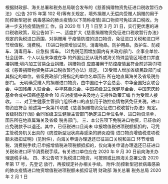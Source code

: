根据财政部、海关总署和税务总局联合发布的《慈善捐赠物资免征进口税收暂行办法》 (公告 2015 年第 102 号)等有关规定，境外捐赠人无偿向受赠人捐赠的用于防控新型冠状 病毒感染的肺炎疫情(以下简称疫情)进口物资可免征进口税收。为进一步支持疫情防控工 作，自 2020 年 1 月 1 日至 3 月 31 日，实行更优惠的进口税收政策，现公告如下:
一、适度扩大《慈善捐赠物资免征进口税收暂行办法》规定的免税进口范围，对捐赠用 于疫情防控的进口物资，免征进口关税和进口环节增值税、消费税。
(1)进口物资增加试剂，消毒物品，防护用品，救护车、防疫车、消毒用车、应急指 挥车。
(2)免税范围增加国内有关政府部门、企事业单位、社会团体、个人以及来华或在华 的外国公民从境外或海关特殊监管区域进口并直接捐赠;境内加工贸易企业捐赠。捐赠物资 应直接用于防控疫情且符合前述第(1)项或《慈善捐赠物资免征进口税收暂行办法》规定。
(3)受赠人增加省级民政部门或其指定的单位。省级民政部门将指定的单位名单函告 所在地直属海关及省级税务部门。
无明确受赠人的捐赠进口物资，由中国红十字会总会、中华全国妇女联合会、中国残疾 人联合会、中华慈善总会、中国初级卫生保健基金会、中国宋庆龄基金会或中国癌症基金会
 10
应对疫情中央及地方支持性政策汇编 作为受赠人接收。
二、对卫生健康主管部门组织进口的直接用于防控疫情物资免征关税。进口物资应符合 前述第一条第(1)项或《慈善捐赠物资免征进口税收暂行办法》规定。省级财政厅(局) 会同省级卫生健康主管部门确定进口单位名单、进口物资清单，函告所在地直属海关及省级 税务部门。
三、本公告项下免税进口物资，已征收的应免税款予以退还。其中，已征税进口且尚未 申报增值税进项税额抵扣的，可凭主管税务机关出具的《防控新型冠状病毒感染的肺炎疫情 进口物资增值税进项税额未抵扣证明》(见附件)，向海关申请办理退还已征进口关税和进口 环节增值税、消费税手续;已申报增值税进项税额抵扣的，仅向海关申请办理退还已征进口 关税和进口环节消费税手续。有关进口单位应在 2020 年 9 月 30 日前向海关办理退税手续。
四、本公告项下免税进口物资，可按照或比照海关总署公告 2020 年第 17 号，先登记 放行，再按规定补办相关手续。
附件:防控新型冠状病毒感染的肺炎疫情进口物资增值税进项税额未抵扣证明
财政部 海关总署 税务总局
2020 年 2 月 1 日

  